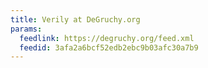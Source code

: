 ```yaml
---
title: Verily at DeGruchy.org
params:
  feedlink: https://degruchy.org/feed.xml
  feedid: 3afa2a6bcf52edb2ebc9b03afc30a7b9
---
```

